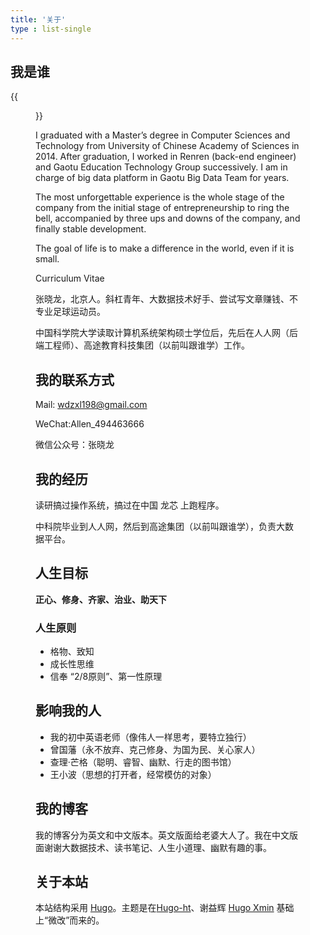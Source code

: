 ```yaml
---
title: '关于'
type : list-single
---
```


## 我是谁

{{<figure src="/media/trip_saipan.jpeg" caption="Photographed during a trip to Saipan by suxia.Wang in 2017" width="450" height="400">}}

I graduated with a Master’s degree in Computer Sciences and Technology from University of Chinese Academy of Sciences in 2014. After graduation, I worked in Renren (back-end engineer) and Gaotu Education Technology Group successively. I am in charge of big data platform in Gaotu Big Data Team for years.

The most unforgettable experience is the whole stage of the company from the initial stage of entrepreneurship to ring the bell, accompanied by three ups and downs of the company, and finally stable development.

The goal of life is to make a difference in the world, even if it is small.

Curriculum Vitae

张晓龙，北京人。斜杠青年、大数据技术好手、尝试写文章赚钱、不专业足球运动员。

中国科学院大学读取计算机系统架构硕士学位后，先后在人人网（后端工程师）、高途教育科技集团（以前叫跟谁学）工作。

## 我的联系方式

Mail: wdzxl198@gmail.com

WeChat:Allen_494463666

微信公众号：张晓龙

## 我的经历

读研搞过操作系统，搞过在中国 龙芯 上跑程序。

中科院毕业到人人网，然后到高途集团（以前叫跟谁学），负责大数据平台。

## 人生目标

**正心、修身、齐家、治业、助天下**

### 人生原则
- 格物、致知
- 成长性思维
- 信奉 “2/8原则”、第一性原理

## 影响我的人

- 我的初中英语老师（像伟人一样思考，要特立独行）
- 曾国藩（永不放弃、克己修身、为国为民、关心家人）
- 查理·芒格（聪明、睿智、幽默、行走的图书馆）
- 王小波（思想的打开者，经常模仿的对象）

## 我的博客

我的博客分为英文和中文版本。英文版面给老婆大人了。我在中文版面谢谢大数据技术、读书笔记、人生小道理、幽默有趣的事。

## 关于本站

本站结构采用 [Hugo](https://gohugo.io)。主题是在[Hugo-ht](https://github.com/hongtaoh/hugo-ht)、谢益辉 [Hugo Xmin](https://github.com/yihui/hugo-xmin) 基础上“微改”而来的。
